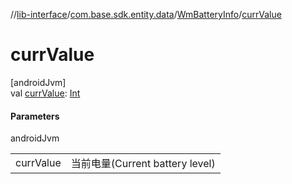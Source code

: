 //[lib-interface](../../../index.md)/[com.base.sdk.entity.data](../index.md)/[WmBatteryInfo](index.md)/[currValue](curr-value.md)

# currValue

[androidJvm]\
val [currValue](curr-value.md): [Int](https://kotlinlang.org/api/latest/jvm/stdlib/kotlin/-int/index.html)

#### Parameters

androidJvm

| | |
|---|---|
| currValue | 当前电量(Current battery level) |
